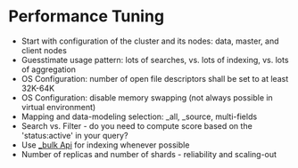 # Performance Tuning #

* Start with configuration of the cluster and its nodes: data, master, and client nodes
* Guesstimate usage pattern: lots of searches, vs. lots of indexing, vs. lots of aggregation
* OS Configuration: number of open file descriptors shall be set to at least 32K-64K
* OS Configuration: disable memory swapping (not always possible in virtual environment)
* Mapping and data-modeling selection: _all, _source, multi-fields
* Search vs. Filter - do you need to compute score based on the 'status:active' in your query?
* Use <a href="https://www.elastic.co/guide/en/elasticsearch/reference/current/docs-bulk.html" target="_blank">_bulk Api</a> for indexing whenever possible
* Number of replicas and number of shards - reliability and scaling-out